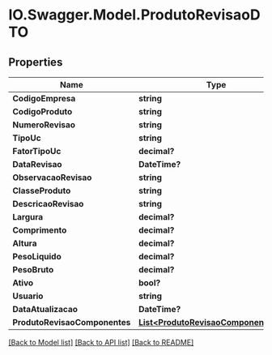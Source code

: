 # IO.Swagger.Model.ProdutoRevisaoDTO
## Properties

Name | Type | Description | Notes
------------ | ------------- | ------------- | -------------
**CodigoEmpresa** | **string** |  | [optional] 
**CodigoProduto** | **string** |  | [optional] 
**NumeroRevisao** | **string** |  | [optional] 
**TipoUc** | **string** |  | [optional] 
**FatorTipoUc** | **decimal?** |  | [optional] 
**DataRevisao** | **DateTime?** |  | [optional] 
**ObservacaoRevisao** | **string** |  | [optional] 
**ClasseProduto** | **string** |  | [optional] 
**DescricaoRevisao** | **string** |  | [optional] 
**Largura** | **decimal?** |  | [optional] 
**Comprimento** | **decimal?** |  | [optional] 
**Altura** | **decimal?** |  | [optional] 
**PesoLiquido** | **decimal?** |  | [optional] 
**PesoBruto** | **decimal?** |  | [optional] 
**Ativo** | **bool?** |  | [optional] 
**Usuario** | **string** |  | [optional] 
**DataAtualizacao** | **DateTime?** |  | [optional] 
**ProdutoRevisaoComponentes** | [**List&lt;ProdutoRevisaoComponenteDTO&gt;**](ProdutoRevisaoComponenteDTO.md) |  | [optional] 

[[Back to Model list]](../README.md#documentation-for-models) [[Back to API list]](../README.md#documentation-for-api-endpoints) [[Back to README]](../README.md)

